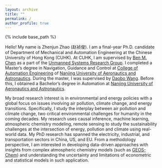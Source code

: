```yaml
---
layout: archive
title: ""
permalink: /
author_profile: true
---
```


{% include base_path %}

Hello! My name is Zhenjun Zhao (赵祯俊). I am a final-year Ph.D. candidate of Department of Mechanical and Automation Engineering at the Chinese University of Hong Kong (CUHK). At CUHK, I am supervised by [Ben M. Chen](http://www.mae.cuhk.edu.hk/~bmchen) as a part of the [Unmanned Systems Research Group](https://http://www.mae.cuhk.edu.hk/~usr/). I completed a Master’s degree in Navigation, Guidance and Control at [College of Automation Engineering](http://cae.nuaa.edu.cn/) of [Nanjing University of Aeronautics and Astronautics](https://www.nuaa.edu.cn/). During the master, I was supervised by [Daobo Wang](http://cae.nuaa.edu.cn/2018/0906/c13664a132075/page.htm). Before this, I obtained a Bachelor’s degree in Automation at [Nanjing University of Aeronautics and Astronautics](https://www.nuaa.edu.cn/).

My broad research interest is in environmental and energy policies with a global focus on issues involving air pollution, climate change, and energy transitions. Specifically, I study the interplay between air pollution and climate change, two critical environmental challenges for humanity in the coming decades. My research uses causal inference, machine learning, atmospheric chemistry modeling, remote sensing to study the sustainability challenges at the intersection of energy, pollution and climate using real-world data. My PhD research has spanned the electricity, industrial, and transportation sectors in China, US, and EU. From a methodology perspective, I am interested in developing data-driven approaches with insights from complex atmospheric chemistry models (such as [GEOS-Chem](http://acmg.seas.harvard.edu/geos/)) and understanding the uncertainty and limitations of econometric and statistical models in such application. 



